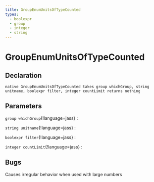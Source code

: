 ```yaml
---
title: GroupEnumUnitsOfTypeCounted
types:
  - boolexpr
  - group
  - integer
  - string
---
```


# GroupEnumUnitsOfTypeCounted

## Declaration

```jass
native GroupEnumUnitsOfTypeCounted takes group whichGroup, string unitname, boolexpr filter, integer countLimit returns nothing
```

## Parameters
`group whichGroup`{!language=jass}
: 

`string unitname`{!language=jass}
: 

`boolexpr filter`{!language=jass}
: 

`integer countLimit`{!language=jass}
: 

## Bugs 
Causes irregular behavior when used with large numbers
